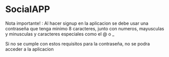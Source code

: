 # SocialAPP

Nota importante! : Al hacer signup en la aplicacion se debe usar una contraseña que tenga minimo 8 caracteres, junto con numeros, mayusculas y minusculas y caracteres especiales como el @ o _ 

Si no se cumple con estos requisitos para la contraseña, no se podra acceder a la aplicacion
